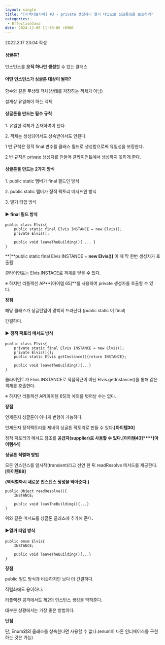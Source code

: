 ```yaml
---
layout: single
title: "[이펙티브자바] #3 - private 생성자나 열거 타입으로 싱글톤임을 보증하라"
categories: 
 - EffectiveJava
date: 2024-12-05 11:30:00 +0900
---
```

2022.3.17 23:04 작성

#### **싱글톤?**

인스턴스를 **오직 하나만 생성**할 수 있는 클래스

#### **어떤 인스턴스가 싱글톤 대상이 될까?**

함수와 같은 무상태 객체(상태를 저장하는 객체가 아님)

설계상 유일해야 하는 객체

#### **싱글톤을 만드는 필수 규칙**

1\. 유일한 객체가 존재하여야 한다. 

2\. 객체는 생성되어서도 상속받아서도 안된다.

1 번 규칙은 정적 final 변수를 클래스 필드로 생성함으로써 유일성을 보장한다.

2 번 규칙은 private 생성자를 만들어 클라이언트에서 생성하지 못하게 한다. 

#### **싱글톤을 만드는 2가지 방식** 

1\. public static 멤버가 final 필드인 방식

2\. public static 멤버가 정적 팩토리 메서드인 방식

3\. 열거 타입 방식

#### ▶ **final 필드 방식**

```
public class Elvis{
    public static final Elvis INSTANCE = new Elvis();
    private Elvis();
    
    public void leaveTheBuilding(){ ... }
}
```

**\[**public static final Elvis INSTANCE = **new Elvis()\]** 이 때 딱 한번 생성자가 호출됨

클라이언트는 Elvis.INSTACE로 객체를 얻을 수 있다.

※ 하지만 리플렉션 AP**\[아이템 65\]**를 사용하여 private 생성자를 호출할 수 있다.  

**장점**

해당 클래스가 싱글턴임이 명백히 드러난다.(public static 이 final)

간결하다.

#### ▶ **정적 팩토리 메서드 방식**

```
public class Elvis{
    private static final Elvis INSTANCE = new Elvis();
    private Elvis(){};
    public static Elvis getInstance(){return INSTANCE};
	
    public void leaveTheBuilding(){...} 
}
```

클라이언트가 Elvis.INSTANCE로 직접적근이 아닌 Elvis.getInstance()를 통해 같은 객체를 호출한다.

※ 하지만 리플렉션 AP\[아이템 65\]의 예외를 벗어날 수는 없다.

**장점** 

언제든지 싱글톤이 아니게 변형이 가능하다.

언제든지 정적팩토리를 제네릭 싱글톤 팩토리로 만들 수 있다.**\[아이템30\]**

정적 팩토리의 메서드 참조를 **공급자(supplier)**로 사용할 수 있다.**\[아이템43\]****\[아이템44\]**

**싱글톤 직렬화 방법**

모든 인스턴스를 일시작(transient)라고 선언 한 뒤 readResolve 메서드를 제공한다.**\[아이템89\]**

**(역직렬화시 새로운 인스턴스 생성을 막아준다.)**

```
public Object readResolve(){
    INSTANCE;
    
    public void leavTheBuilding(){...}
}
```

위와 같은 메서드를 싱글톤 클래스에 추가해 준다.

#### ▶**열거 타입 방식**

```
public enum Elvis{
    INSTANCE;
    
    public void leaveTheBuilding(){...}
}
```

**장점**

public 필드 방식과 비슷하지만 보다 더 간결하다.

직렬화에도 용이하다.

리플렉션 공격에서도 제2의 인스턴스 생성을 막하준다.

대부분 상황에서는 가장 좋은 방법이다.

**단점**

단, Enum외의 클래스를 상속한다면 사용할 수 없다.(enum이 다른 인터페이스를 구현하는 것은 가능)